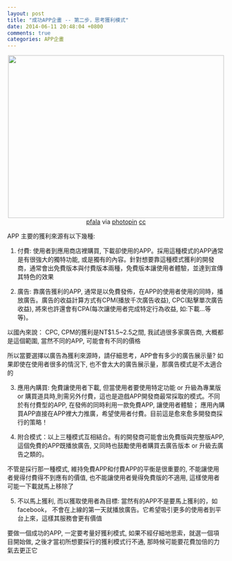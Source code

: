 ```yaml
---
layout: post
title: "成功APP企畫 -- 第二步，思考獲利模式"
date: 2014-06-11 20:48:04 +0800
comments: true
categories: APP企畫
---
```


<center>
<img style="-webkit-user-select: none;" src="http://farm3.staticflickr.com/2291/2397388906_ce5c59d73c.jpg" width="500" height="376">
</center>
<center>
<a href="http://www.flickr.com/photos/pfala/2397388906/">pfala</a> via <a href="http://photopin.com">photopin</a> <a href="http://creativecommons.org/licenses/by-nd/2.0/">cc</a>
</center>  

APP 主要的獲利來源有以下幾種:

1. 付費: 使用者到應用商店裡購買, 下載卻使用的APP。採用這種模式的APP通常是有很強大的獨特功能, 或是獨有的內容。針對想要靠這種模式獲利的開發商，通常會出免費版本與付費版本兩種，免費版本讓使用者體驗，並達到宣傳其特色的效果


2. 廣告: 靠廣告獲利的APP, 通常是以免費發佈，在APP的使用者使用的同時，播放廣告。廣告的收益計算方式有CPM(播放千次廣告收益), CPC(點擊單次廣告收益), 將來也許還會有CPA(每次讓使用者完成特定行為收益, 如:下載...等等)。 

  以國內來說： CPC, CPM的獲利是NT$1.5~2.5之間, 我試過很多家廣告商, 大概都是這個範圍, 當然不同的APP, 可能會有不同的價格
  
  所以當要選擇以廣告為獲利來源時，請仔細思考，APP會有多少的廣告展示量? 如果即使在使用者很多的情況下, 也不會太大的廣告展示量，那廣告模式是不太適合的
  
3. 應用內購買: 免費讓使用者下載, 但當使用者要使用特定功能 or 升級為專業版 or 購買道具時,則需另外付費，這也是遊戲APP開發商最常採取的模式。不同於有付費型的APP, 在發佈的同時利用一款免費APP, 讓使用者體驗； 應用內購買APP直接在APP裡大力推廣，希望使用者付費。目前這是愈來愈多開發商採行的策略！

4. 附合模式：以上三種模式互相結合。有的開發商可能會出免費版與完整版APP, 這個免費的APP既播放廣告, 又同時也鼓勵使用者購買去廣告版本 or 升級去廣告之類的。

  不管是採行那一種模式, 維持免費APP和付費APP的平衡是很重要的, 不能讓使用者覺得付費得不到應有的價值, 也不能讓使用者覺得免費版的不適用, 這樣使用者可能一下載就馬上移除了
  
5. 不以馬上獲利, 而以獲取使用者為目標: 當然有的APP不是要馬上獲利的，如facebook， 不會在上線的第一天就播放廣告。它希望吸引更多的使用者到平台上來，這樣其服務會更有價值

要做一個成功的APP, 一定要考量好獲利模式, 如果不經仔細地思索，就選一個項目開始做, 之後才當初所想要採行的獲利模式行不通, 那時候可能要花費加倍的力氣去更正它